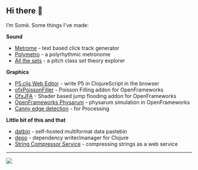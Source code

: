 ## Hi there 👋

I’m Somē. Some things I've made:

**Sound**
- [Metrome](https://github.com/somecho/metrome) - text based click track generator
- [Polymetro](https://github.com/somecho/polymetro-2) - a polyrhythmic metronome
- [All the sets](https://github.com/somecho/all-the-sets-frontend) - a pitch class set theory explorer
 
**Graphics**
- [P5.cljs Web Editor](https://github.com/somecho/p5-cljs-web-editor) - write P5 in ClojureScript in the browser
- [ofxPoissonFiller](https://github.com/somecho/ofxPoissonFiller) - Poisson Filling addon for OpenFrameworks
- [OfxJFA](https://github.com/somecho/ofxJFA) - Shader based jump flooding addon for OpenFrameworks
- [OpenFrameworks Physarum](https://github.com/somecho/openframeworks-physarum) - physarum simulation in OpenFrameworks
- [Canny edge detection](https://github.com/somecho/Canny-Edge-Detection-for-Processing) - for Processing

**Little bit of this and that**
- [datbin](https://github.com/somecho/datbin) - self-hosted multiformat data pastebin
- [depo](https://github.com/somecho/depo) - dependency writer/manager for Clojure
- [String Compressor Service](https://github.com/somecho/string-compressor-service) - compressing strings as a web service

---

![](https://github-readme-stats.vercel.app/api/top-langs/?username=somecho&hide=html,jupyter%20notebook,c&layout=compact&exclude_repo=js-string-compression-benchmarks,cljs-compiler-compiler
)

